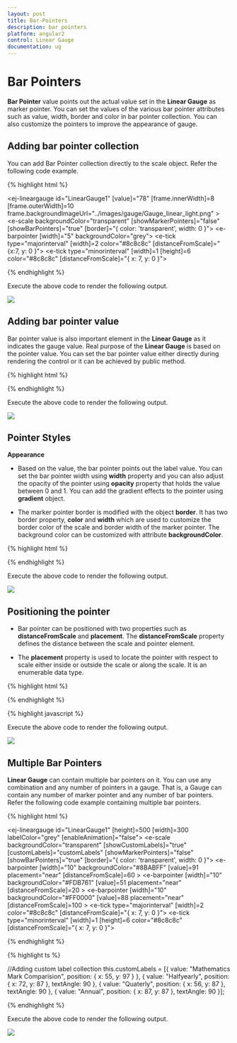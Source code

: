 ```yaml
---
layout: post
title: Bar-Pointers
description: bar pointers
platform: angular2
control: Linear Gauge
documentation: ug
---
```


# Bar Pointers

**Bar Pointer** value points out the actual value set in the **Linear Gauge** as marker pointer. You can set the values of the various bar pointer attributes such as value, width, border and color in bar pointer collection.  You can also customize the pointers to improve the appearance of gauge.

## Adding bar pointer collection

You can add Bar Pointer collection directly to the scale object. Refer the following code example.


{% highlight html %}

 <ej-lineargauge id="LinearGauge1" [value]="78" [frame.innerWidth]=8 [frame.outerWidth]=10 
                         frame.backgroundImageUrl="../images/gauge/Gauge_linear_light.png" >
   <e-scales>
        <e-scale backgroundColor="transparent" [showMarkerPointers]="false" 
                 [showBarPointers]="true" [border]="{ color: 'transparent', width: 0 }">
          <e-barpointers>
              <e-barpointer  [width]="5" backgroundColor="grey"></e-barpointer>
           </e-barpointers>	
          <e-ticks>
               <e-tick type="majorinterval" [width]=2 color="#8c8c8c" [distanceFromScale]="
                                                                     {x:7, y: 0 }"></e-tick>
               <e-tick type="minorinterval" [width]=1 [height]=6 color="#8c8c8c" 
                                               [distanceFromScale]="{ x: 7, y: 0 }"></e-tick>
          </e-ticks>
        </e-scale>
   </e-scales>
</ej-lineargauge>

{% endhighlight %}


Execute the above code to render the following output.


![](Bar-Pointers_images/Bar-Pointers_img1.png)



## Adding bar pointer value

Bar pointer value is also important element in the **Linear Gauge** as it indicates the gauge value. Real purpose of the **Linear Gauge** is based on the pointer value. You can set the bar pointer value either directly during rendering the control or it can be achieved by public method.



{% highlight html %}

 <ej-lineargauge id="LinearGauge1">
   <e-scales>
        <e-scale backgroundColor="transparent" [showMarkerPointers]="false" 
              [showBarPointers]="true" [border]="{ color: 'transparent', width: 0 }">
          <e-barpointers>
              <e-barpointer  [width]="5" backgroundColor="grey" [value]=91 ></e-barpointer>
           </e-barpointers>	
          <e-ticks>
               <e-tick type="majorinterval" [width]=2 color="#8c8c8c" 
                         [distanceFromScale]="{ x: 7, y: 0 }"></e-tick>
               <e-tick type="minorinterval" [width]=1 [height]=6 color="#8c8c8c" 
                                    [distanceFromScale]="{ x: 7, y: 0 }"></e-tick>
          </e-ticks>
        </e-scale>
   </e-scales>
</ej-lineargauge>

{% endhighlight %}

Execute the above code to render the following output.

![](Bar-Pointers_images/Bar-Pointers_img2.png)

## Pointer Styles

**Appearance**

* Based on the value, the bar pointer points out the label value. You can set the bar pointer width using **width** property and you can also adjust the opacity of the pointer using **opacity** property that holds the value between 0 and 1. You can add the gradient effects to the pointer using **gradient** object. 

* The marker pointer border is modified with the object **border**. It has two border property, **color** and **width** which are used to customize the border color of the scale and border width of the marker pointer. The background color can be customized with attribute **backgroundColor**.


{% highlight html %}

 <ej-lineargauge id="LinearGauge1">
   <e-scales>
        <e-scale backgroundColor="transparent" [showMarkerPointers]="false" 
             [showBarPointers]="true" [border]="{ color: 'transparent', width: 0 }">
          <e-barpointers>
              <e-barpointer  [width]="5" backgroundColor="grey" [value]=91 
              backgroundColor="red" [opacity]=0.7 [border]="{ color: '#860201', width: 2 }" >
              </e-barpointer>
           </e-barpointers>	
          <e-ticks>
               <e-tick type="majorinterval" [width]=2 color="#8c8c8c" 
               [distanceFromScale]="{ x: 7, y: 0 }"></e-tick>
               <e-tick type="minorinterval" [width]=1 [height]=6 color="#8c8c8c" 
               [distanceFromScale]="{ x: 7, y: 0 }"></e-tick>
          </e-ticks>
        </e-scale>
   </e-scales>
</ej-lineargauge>

{% endhighlight %}


Execute the above code to render the following output.



![](Bar-Pointers_images/Bar-Pointers_img3.png)

## Positioning the pointer	

* Bar pointer can be positioned with two properties such as **distanceFromScale** and **placement**. The **distanceFromScale** property defines the distance between the scale and pointer element. 

* The **placement** property is used to locate the pointer with respect to scale either inside or outside the scale or along the scale. It is an enumerable data type.


{% highlight html %}

 <ej-lineargauge id="LinearGauge1">
   <e-scales>
        <e-scale backgroundColor="transparent" [showMarkerPointers]="false" 
         [showBarPointers]="true" [border]="{ color: 'transparent', width: 0 }">
          <e-barpointers>
              <e-barpointer  [width]="10" backgroundColor="grey" [value]=91 
               backgroundColor="#8BABFF" [opacity]=0.7 [border]="{ color: '#860201',
                                width: 2 }" placement="near" [distanceFromScale]=20 >
              </e-barpointer>
           </e-barpointers>	
          <e-ticks>
               <e-tick type="majorinterval" [width]=2 color="#8c8c8c" 
                         [distanceFromScale]="{ x: 7, y: 0 }"></e-tick>
               <e-tick type="minorinterval" [width]=1 [height]=6 color="#8c8c8c"
                                   [distanceFromScale]="{ x: 7, y: 0 }"></e-tick>
          </e-ticks>
        </e-scale>
   </e-scales>
</ej-lineargauge>

{% endhighlight %}

{% highlight javascript %}

Execute the above code to render the following output.


![](Bar-Pointers_images/Bar-Pointers_img4.png)

## Multiple Bar Pointers

**Linear Gauge** can contain multiple bar pointers on it. You can use any combination and any number of pointers in a gauge. That is, a Gauge can contain any number of marker pointer and any number of bar pointers. Refer the following code example containing multiple bar pointers.

{% highlight html %}

 <ej-lineargauge id="LinearGauge1" [height]=500 [width]=300 labelColor="grey" [enableAnimation]="false">
   <e-scales>
        <e-scale backgroundColor="transparent" [showCustomLabels]="true" 
              [customLabels]="customLabels" [showMarkerPointers]="false" 
              [showBarPointers]="true" [border]="{ color: 'transparent', width: 0 }">
          <e-barpointers>
              <e-barpointer  [width]="10" backgroundColor="#8BABFF" [value]=91 
               placement="near" [distanceFromScale]=60 ></e-barpointer>
              <e-barpointer  [width]="10" backgroundColor="#FDB761" [value]=51 
               placement="near" [distanceFromScale]=20 ></e-barpointer>
              <e-barpointer  [width]="10" backgroundColor="#FF0000" [value]=88 
               placement="near" [distanceFromScale]=100 ></e-barpointer>
           </e-barpointers>	
          <e-ticks>
               <e-tick type="majorinterval" [width]=2 color="#8c8c8c" 
                         [distanceFromScale]="{ x: 7, y: 0 }"></e-tick>
               <e-tick type="minorinterval" [width]=1 [height]=6 color="#8c8c8c" 
                         [distanceFromScale]="{ x: 7, y: 0 }"></e-tick>
          </e-ticks>
        </e-scale>
   </e-scales>
</ej-lineargauge>

{% endhighlight %}

{% highlight ts %}

//Adding custom label collection
this.customLabels = [{
    value: "Mathematics Mark Comparision", position: { x: 55, y: 97 }
},
{ value: "Halfyearly", position: { x: 72, y: 87 }, textAngle: 90 },
{ value: "Quaterly", position: { x: 56, y: 87 }, textAngle: 90 },
{ value: "Annual", position: { x: 87, y: 87 }, textAngle: 90 }];

{% endhighlight %}



Execute the above code to render the following output.


![](Bar-Pointers_images/Bar-Pointers_img5.png)

